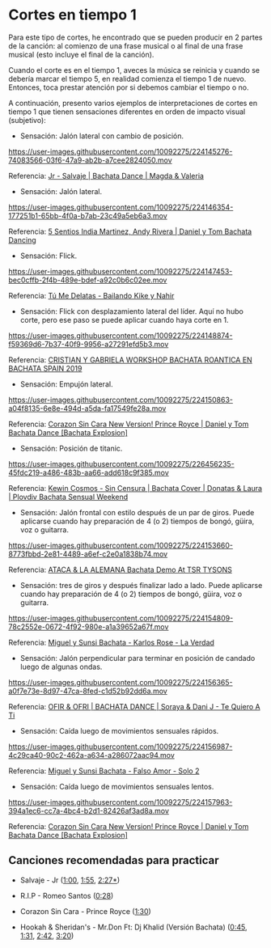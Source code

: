# Cortes en tiempo 1

Para este tipo de cortes, he encontrado que se pueden producir en 2 partes de la canción: al comienzo de una frase musical o al final de una frase musical (esto incluye el final de la canción).

Cuando el corte es en el tiempo 1, aveces la música se reinicia y cuando se debería marcar el tiempo 5, en realidad comienza el tiempo 1 de nuevo. Entonces, toca prestar atención por si debemos cambiar el tiempo o no.

A continuación, presento varios ejemplos de interpretaciones de cortes en tiempo 1 que tienen sensaciones diferentes en orden de impacto visual (subjetivo):

- Sensación: Jalón lateral con cambio de posición.

https://user-images.githubusercontent.com/10092275/224145276-74083566-03f6-47a9-ab2b-a7cee2824050.mov

Referencia: [Jr - Salvaje | Bachata Dance | Magda & Valeria](https://youtu.be/_cyTqKo8z6w?t=90)

- Sensación: Jalón lateral.

https://user-images.githubusercontent.com/10092275/224146354-177251b1-65bb-4f0a-b7ab-23c49a5eb6a3.mov

Referencia: [5 Sentios India Martinez, Andy Rivera | Daniel y Tom Bachata Dancing](https://youtu.be/4vqj5aPT56g?t=206)

- Sensación: Flick.

https://user-images.githubusercontent.com/10092275/224147453-bec0cffb-2f4b-489e-bdef-a92c0b6c02ee.mov

Referencia: [Tú Me Delatas - Bailando Kike y Nahir](https://youtu.be/jaBzIieVzs0?t=14)

- Sensación: Flick con desplazamiento lateral del líder. Aquí no hubo corte, pero ese paso se puede aplicar cuando haya corte en 1.

https://user-images.githubusercontent.com/10092275/224148874-f59369d6-7b37-40f9-9956-a27291efd5b3.mov

Referencia: [CRISTIAN Y GABRIELA WORKSHOP BACHATA ROANTICA EN BACHATA SPAIN 2019](https://youtu.be/cBXdynOf-Ks?t=93)

- Sensación: Empujón lateral.

https://user-images.githubusercontent.com/10092275/224150863-a04f8135-6e8e-494d-a5da-fa17549fe28a.mov

Referencia: [Corazon Sin Cara New Version! Prince Royce | Daniel y Tom Bachata Dance [Bachata Explosion]](https://youtu.be/PWWwwHaRUAo?t=197)

- Sensación: Posición de titanic.

https://user-images.githubusercontent.com/10092275/226456235-45fdc219-a486-483b-aa66-add618c9f385.mov

Referencia: [Kewin Cosmos - Sin Censura | Bachata Cover | Donatas & Laura | Plovdiv Bachata Sensual Weekend](https://youtu.be/AH-zC3dV6E4?t=133)

- Sensación: Jalón frontal con estilo después de un par de giros. Puede aplicarse cuando hay preparación de 4 (o 2) tiempos de bongó, güira, voz o guitarra.

https://user-images.githubusercontent.com/10092275/224153660-8773fbbd-2e81-4489-a6ef-c2e0a1838b74.mov

Referencia: [ATACA & LA ALEMANA Bachata Demo At TSR TYSONS](https://youtu.be/Win6IGMhQPo?t=126)

- Sensación: tres de giros y después finalizar lado a lado. Puede aplicarse cuando hay preparación de 4 (o 2) tiempos de bongó, güira, voz o guitarra.

https://user-images.githubusercontent.com/10092275/224154809-78c2552e-0672-4f92-980e-a1a39652a67f.mov

Referencia: [Miguel y Sunsi Bachata - Karlos Rose - La Verdad](https://youtu.be/L6pqJ36K5bI?t=181)

- Sensación: Jalón perpendicular para terminar en posición de candado luego de algunas ondas.

https://user-images.githubusercontent.com/10092275/224156365-a0f7e73e-8d97-47ca-8fed-c1d52b92dd6a.mov

Referencia: [OFIR & OFRI | BACHATA DANCE | Soraya & Dani J - Te Quiero A Ti](https://youtu.be/MBcUrsWSMKk?t=184)

- Sensación: Caída luego de movimientos sensuales rápidos.

https://user-images.githubusercontent.com/10092275/224156987-4c29ca40-90c2-462a-a634-a286072aac94.mov

Referencia: [Miguel y Sunsi Bachata - Falso Amor - Solo 2](https://youtu.be/trwfDyna_Ik?t=82)

- Sensación: Caída luego de movimientos sensuales lentos.

https://user-images.githubusercontent.com/10092275/224157963-394a1ec6-cc7a-4bc4-b2d1-82426af3ad8a.mov

Referencia: [Corazon Sin Cara New Version! Prince Royce | Daniel y Tom Bachata Dance [Bachata Explosion]](https://youtu.be/PWWwwHaRUAo?t=89)

## Canciones recomendadas para practicar

- Salvaje - Jr ([1:00](https://youtu.be/77DRRRv6asQ?t=60), [1:55](https://youtu.be/77DRRRv6asQ?t=115), [2:27\*](https://youtu.be/77DRRRv6asQ?t=147))

- R.I.P - Romeo Santos ([0:28](https://youtu.be/Uzt3PBzObl4?t=28))

- Corazon Sin Cara - Prince Royce ([1:30](https://youtu.be/XNGWDH-6yv8?t=90))

- Hookah & Sheridan's - Mr.Don Ft: Dj Khalid (Versión Bachata) ([0:45](https://youtu.be/vmbaZSTSxB4?t=45), [1:31](https://youtu.be/vmbaZSTSxB4?t=91), [2:42](https://youtu.be/vmbaZSTSxB4?t=162), [3:20](https://youtu.be/vmbaZSTSxB4?t=200))
